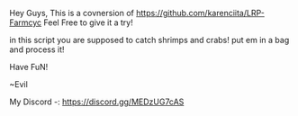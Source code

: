 Hey Guys,
This is a covnersion of 
    https://github.com/karenciita/LRP-Farmcyc 
Feel Free to give it a try!


in this script you are supposed to catch shrimps and crabs! put em in a bag and process it!

Have FuN! 

~Evil

My Discord
-: https://discord.gg/MEDzUG7cAS
